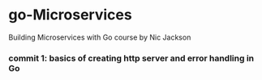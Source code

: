 # go-Microservices
Building Microservices with Go course by Nic Jackson

### commit 1: basics of creating http server and error handling in Go
